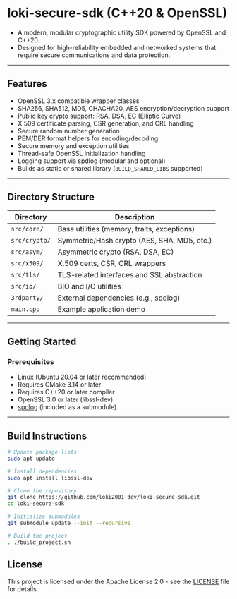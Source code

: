# loki-secure-sdk (C++20 & OpenSSL)
- A modern, modular cryptographic utility SDK powered by OpenSSL and C++20.
- Designed for high-reliability embedded and networked systems that require secure communications and data protection.

---

## Features
- OpenSSL 3.x compatible wrapper classes
- SHA256, SHA512, MD5, CHACHA20, AES encryption/decryption support
- Public key crypto support: RSA, DSA, EC (Elliptic Curve)
- X.509 certificate parsing, CSR generation, and CRL handling
- Secure random number generation
- PEM/DER format helpers for encoding/decoding
- Secure memory and exception utilities
- Thread-safe OpenSSL initialization handling
- Logging support via spdlog (modular and optional)
- Builds as static or shared library (`BUILD_SHARED_LIBS` supported)

---

## Directory Structure

| Directory        | Description                                   |
|------------------|-----------------------------------------------|
| `src/core/`      | Base utilities (memory, traits, exceptions)   |
| `src/crypto/`    | Symmetric/Hash crypto (AES, SHA, MD5, etc.)   |
| `src/asym/`      | Asymmetric crypto (RSA, DSA, EC)              |
| `src/x509/`      | X.509 certs, CSR, CRL wrappers                |
| `src/tls/`       | TLS-related interfaces and SSL abstraction    |
| `src/io/`        | BIO and I/O utilities                         |
| `3rdparty/`      | External dependencies (e.g., spdlog)          |
| `main.cpp`       | Example application demo                      |

---

## Getting Started

### Prerequisites
- Linux (Ubuntu 20.04 or later recommended)
- Requires CMake 3.14 or later
- Requires C++20 or later compiler
- OpenSSL 3.0 or later (libssl-dev)
- [spdlog](https://github.com/gabime/spdlog) (included as a submodule)

---

## Build Instructions

```bash
# Update package lists
sudo apt update

# Install dependencies
sudo apt install libssl-dev

# Clone the repository
git clone https://github.com/loki2001-dev/loki-secure-sdk.git
cd loki-secure-sdk

# Initialize submodules
git submodule update --init --recursive

# Build the project
. ./build_project.sh
```

## License
This project is licensed under the Apache License 2.0 - see the [LICENSE](LICENSE) file for details.